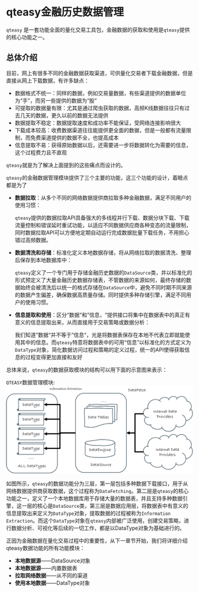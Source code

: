 # qteasy金融历史数据管理

`qteasy` 是一套功能全面的量化交易工具包，金融数据的获取和使用是`qteasy`提供的核心功能之一。

## 总体介绍

目前，网上有很多不同的金融数据获取渠道，可供量化交易者下载金融数据，但是直接从网上下载数据，有许多缺点：

- 数据格式不统一：同样的数据，例如交易量数据，有些渠道提供的数据单位为“手”，而另一些提供的数据为“股”
- 可提取的数据量有限：尤其是通过爬虫获取的数据，高频K线数据往往只有过去几天的数据，更久以前的数据无法提供
- 数据提取不稳定：数据提取速度和成功率不能保证，受网络连接影响很大
- 下载成本较高：收费数据渠道往往能提供更全面的数据，但是一般都有流量限制，而免费渠道提供的数据不全，也提高成本
- 信息提取不易：获得原始数据以后，还需要进一步将数据转化为需要的信息，这个过程费力且不直观

`qteasy`就是为了解决上面提到的这些痛点而设计的。

`qteasy`的金融数据管理模块提供了三个主要的功能，这三个功能的设计，着眼点都是为了

- **数据拉取**：从多个不同的网络数据提供商拉取多种金融数据，满足不同用户的使用习惯：

  `qteasy`提供的数据拉取API具备强大的多线程并行下载、数据分块下载、下载流量控制和错误延时重试功能，以适应不同数据供应商各种变态的流量限制，同时数据拉取API可以方便地定期自动运行完成数据批量下载任务，不用担心错过高频数据。
  
- **数据清洗和存储**：标准化定义本地数据存储，将从网络拉取的数据清洗、整理后保存到本地数据库中：

  `qteasy`定义了一个专门用于存储金融历史数据的`DataSource`类，并以标准化的形式预定义了大量金融历史数据存储表，不管数据的来源如何，最终存储的数据始终会被清洗后以统一的格式存储在`DataSource`中，避免不同时期不同来源的数据产生偏差，确保数据高质量存储。同时提供多种存储引擎，满足不同用户的使用习惯。

  
- **信息提取和使用**：区分“数据“和”信息，“提供接口将集中在数据表中的真正有意义的信息提取出来，从而直接用于交易策略或数据分析：

  我们知道”数据“并不等于”信息“，光是将数据表保存在本地不代表立即就能使用其中的信息。而`qteasy`特意将数据表中的可用“信息”以标准化的方式定义为`DataType`对象，简化数据访问过程和策略的定义过程，统一的API使得获取信息的过程变得更加直接和友好

总体来说，`qteasy`的数据获取模块的结构可以用下面的示意图来表示：

`QTEASY`数据管理模块: ![数据获取模块结构](img/Overview.png)

如图所示，`qteasy`的数据功能分为三层，第一层包括多种数据下载接口，用于从网络数据提供商获取数据，这个过程称为`DataFetching`。第二层是`qteasy`的核心功能之一，定义了一个本地数据库用于存储大量的数据表，并且支持多种数据引擎，这一层的核心是`DataSource`类，第三层是数据应用层，将数据表中有意义的信息提取出来定义为`DataType`对象，提取数据的过程被称为`Information Extraction`。而这个`DataType`对象在`qteasy`内部被广泛使用，创建交易策略，进行数据分析、可视化等后续的一切工作，都是以DataType对象为基础进行的。

正因为金融数据在量化交易过程中的重要性，从下一章节开始，我们将详细介绍qteasy数据功能的所有功能模块：

- **本地数据源**——DataSource对象
- **本地数据源**——内置数据表
- **拉取网络数据**——从不同的渠道
- **使用本地数据**——DataType对象

